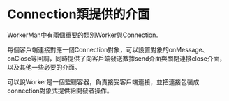 # Connection類提供的介面

WorkerMan中有兩個重要的類別Worker與Connection。

每個客戶端連接對應一個Connection對象，可以設置對象的onMessage、onClose等回調，同時提供了向客戶端發送數據send介面與關閉連接close介面，以及其他一些必要的介面。

可以說Worker是一個監聽容器，負責接受客戶端連接，並把連接包裝成connection對象式提供給開發者操作。
